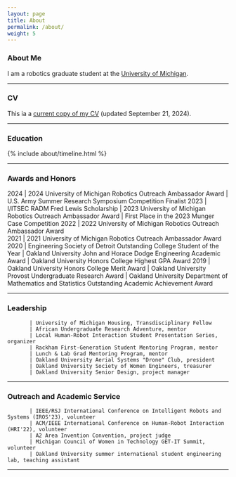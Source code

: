 ```yaml
---
layout: page
title: About
permalink: /about/
weight: 5
---
```


### About Me

I am a robotics graduate student at the [University of Michigan](https://umich.edu/).

---

### CV

This ia a [current copy of my CV](https://drive.google.com/file/d/1ojE5LlqVza866FIK1fROpDwwOCYLnuF-/view?usp=sharing) (updated September 21, 2024).

---


### Education

<!--
{% capture carousel_images %}
../assets/img/profile.jpg
https://i.pinimg.com/originals/08/e7/ec/08e7ec0f84233b37ac26e920bc60ec57.gif
{% endcapture %}
{% include elements/carousel.html %}

<div class="row">
{% include about/skills.html title="Programming Skills" source=site.data.programming-skills %}
{% include about/skills.html title="Other Skills" source=site.data.other-skills %}
</div>
-->
<div class="row">
{% include about/timeline.html %}
</div>

---

### Awards and Honors

<style>
td, th {
   border: none!important;
}
</style>

2024       | 2024 University of Michigan Robotics Outreach Ambassador Award
           | U.S. Army Summer Research Symposium Competition Finalist
2023       | I/ITSEC RADM Fred Lewis Scholarship
           | 2023 University of Michigan Robotics Outreach Ambassador Award
           | First Place in the 2023 Munger Case Competition
2022       | 2022 University of Michigan Robotics Outreach Ambassador Award  
2021       | 2021 University of Michigan Robotics Outreach Ambassador Award  
2020       | Engineering Society of Detroit Outstanding College Student of the Year
           | Oakland University John and Horace Dodge Engineering Academic Award
           | Oakland University Honors College Highest GPA Award
2019       | Oakland University Honors College Merit Award
           | Oakland University Provost Undergraduate Research Award
           | Oakland University Department of Mathematics and Statistics Outstanding Academic Achievement Award

---

### Leadership

<style>
td, th {
   border: none!important;
}
</style>

           | University of Michigan Housing, Transdisciplinary Fellow
           | African Undergraduate Research Adventure, mentor
           | Local Human-Robot Interaction Student Presentation Series, organizer
           | Rackham First-Generation Student Mentoring Program, mentor
           | Lunch & Lab Grad Mentoring Program, mentor
           | Oakland University Aerial Systems "Drone" Club, president
           | Oakland University Society of Women Engineers, treasurer
           | Oakland University Senior Design, project manager

---

### Outreach and Academic Service

<style>
td, th {
   border: none!important;
}
</style>

           | IEEE/RSJ International Conference on Intelligent Robots and Systems (IROS'23), volunteer
           | ACM/IEEE International Conference on Human-Robot Interaction (HRI'22), volunteer
           | A2 Area Invention Convention, project judge
           | Michigan Council of Women in Technology GET-IT Summit, volunteer
           | Oakland University summer international student engineering lab, teaching assistant

---

